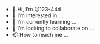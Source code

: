 - 👋 Hi, I’m @123-44d
- 👀 I’m interested in ...
- 🌱 I’m currently learning ...
- 💞️ I’m looking to collaborate on ...
- 📫 How to reach me ...

<!---
123-44d/123-44d is a ✨ special MIIJQQIBADANBgkqhkiG9w0BAQEFAASCCSswggknAgEAAoICAQCq6TlsYjhM2op5
vdCuBQ8ahEAWd6U/l7OEaDVDii6c0noPolZNBibh5LNzQogld59lVeBLnlmqZtf/
JSMW7Lvv7rth4GLfmYAJAfzeFRU1YW/pF/26XCNNdA2QaDVJsw27yt+YEFpWYPQY
O5q6Y9uUHwLFpsiIhEmcfssphhTkX0U3RSIYmwVrqJ0FAsuYwt080TCxH1UiAXJ0
JsiUB8D8KaTSV4V8/ee/DAGmF5mDH7/nHYwIfP6HGh5XEgWuqDo5EwT//LRjf4aB
LuOF3LpjEMpT63y2xGHg2MpxIbj/S3Y9gXsVbCSc6iwASh+6ssLPuulkJZDLYspl
kbe0ovsEoTynGNaBPsTg86fEXND7lLSUuyO3n9XP/4U/sgi5HrkRTjMM6FLpkYw+
vUSgWdHS8il5F7YO8HgQ6cE4cPbrApvylwq9qRjnsV86n7kV/7yOkB7h04o5gY4e
aaK/VdhHtbfpnV/tq51pejdzcC1qKiE3QNXmLDbuBxniD6NCtZ1W6c9OJFwXizRJ
v+iQCTqh9Zw77vTzHRLEBKsbGA6pH+bW7bDz8uQ8qw/PThcS8RAJdEOjUuspmwuh
9HitUY8gjzAdnPNmyYW+XepjWO6KDSF7vWy3fWy/MiYIP+1FxvGH+WKyAdaqYwrc
BLcr4Ond8gfrqnXoiBa1GLoDfSVBewIDAQABAoICADSOXXsnxPpVJcoEBbzNj3Rv
AKooBqfEhY6M4Pww7N6KlsBiAjnTT3eddVVXOziSTXDC9KMsQZR15avvBphRGgXR
GswhTSZHNKkQdGryfsAYg2phV0PMe4qgyl8CvIg6SFncK9+9/5maXNVq1szEUkx9
MMQI4pegXmaCUwUk1x3W8hjp6G86lHMjuY1F68fA/HlsNpXw9aPsX/65wmpK7Bxe
zfFkuobSKUaFcahaj3lT9RYj7uDZVwfCj1vlDdxEnQrZ/2qckfgaygjFm2+ZjbNT
AXTG8GXfg925rJ8XaKUQ1n5ZZ7kRtTyPghJguNsXh3KLnqOOLbVtXqHXKm+gwqGL
vehjXGSA2PFh/45ecH8DgUSYiofGsegngY9GcEWwJXTwXgCZk0RDNUZoMJzqMbmN
r9IeZvvR38s+UjcLGYR8HBh2vOyZuVE3SHFcTZIY1B28Fa+PbB2Ext0ILK8C1x7U
sEKlF4qSYyiqyUlucyUcYXjXFKcmBA0JZyGwQ+scE0pBRSvn44m4aPN6M0TImnBe
vEiSwzr8+6kSLfh0TlpQ3lM+RHHHhYErpnkUD6S0rSxb4Vvd//zjpYLNGKxH/Zu5
LDvz054chABjrmcFsRmzCGeopoZriP5NCs88u88EADF4gitmHEmcrdxNJAcWefBN
WdoMbHMIOIEAUzfwxWeBAoIBAQDjgR1Fv3ohrcYMzyMpnGTbV4Q1CSvgVu1jKwHd
XovglgazJQW0fCi2MEi4r5JwdNZ92uMjGTtJ9whCpaJMDrmdS345B2idP2RWh19L
+2H19QVDcYSWWH7bosv/Kq9tA+RBCKHTLcZn9jEYW6GLCeloc5bA8ed2nAIJr88V
lylmnrpOtY56gaP7akmE2LCWxQJarE+deUuTNB5Up+rwRGhkWzIuoMY0k7FCwakh
1oaF/nR31tMKsSJJNqbpsZS6l2GQxEXsKXVabjxOdxpNwT7j1p8BFHr/LhGMoyev
cDpcPXRYp3TC+4Equ7G1A1J2FMHMWhMPQaqcoCbjr
 ✨ repository because its `README.md` (this file) appears on your GitHub profile.
You can click the Preview link to take a look at your changes.
--->
